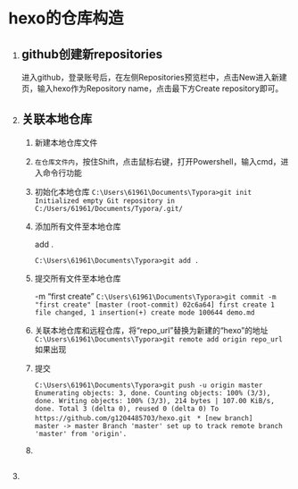 # hexo的仓库构造

1. ## github创建新repositories

   进入github，登录账号后，在左侧Repositories预览栏中，点击New进入新建页，输入hexo作为Repository name，点击最下方Create repository即可。

   <!--more-->

2. ## 关联本地仓库

   1. 新建本地仓库文件

   2. `在仓库文件内`，按住Shift，点击鼠标右键，打开Powershell，输入cmd，进入命令行功能

   3. 初始化本地仓库
      `C:\Users\61961\Documents\Typora>git init
      Initialized empty Git repository in C:/Users/61961/Documents/Typora/.git/`

   4. 添加所有文件至本地仓库

        add .  <!--添加所有文件-->

      `C:\Users\61961\Documents\Typora>git add .`

   5. 提交所有文件至本地仓库

        -m “first create”  <!--带注释的提交命令-->
      `C:\Users\61961\Documents\Typora>git commit -m "first create"
      [master (root-commit) 02c6a64] first create
       1 file changed, 1 insertion(+)
       create mode 100644 demo.md`

   6. 关联本地仓库和远程仓库，将“repo_url”替换为新建的“hexo”的地址
      `C:\Users\61961\Documents\Typora>git remote add origin repo_url`
      如果出现

   7. 提交

      `C:\Users\61961\Documents\Typora>git push -u origin master
      Enumerating objects: 3, done.
      Counting objects: 100% (3/3), done.
      Writing objects: 100% (3/3), 214 bytes | 107.00 KiB/s, done.
      Total 3 (delta 0), reused 0 (delta 0)
      To https://github.com/g1204485703/hexo.git `
      `* [new branch]      master -> master
      Branch 'master' set up to track remote branch 'master' from 'origin'.`

   8. 

3. ## 